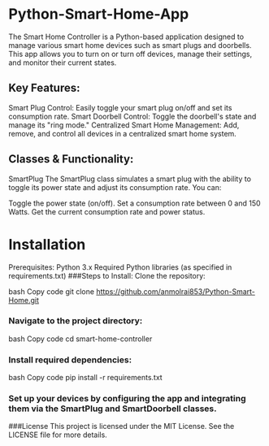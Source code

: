 # Python-Smart-Home-App

The Smart Home Controller is a Python-based application designed to manage various smart home devices such as smart plugs and doorbells. This app allows you to turn on or turn off devices, manage their settings, and monitor their current states.

## Key Features:
Smart Plug Control: Easily toggle your smart plug on/off and set its consumption rate.
Smart Doorbell Control: Toggle the doorbell's state and manage its "ring mode."
Centralized Smart Home Management: Add, remove, and control all devices in a centralized smart home system.

## Classes & Functionality:
SmartPlug
The SmartPlug class simulates a smart plug with the ability to toggle its power state and adjust its consumption rate. You can:

Toggle the power state (on/off).
Set a consumption rate between 0 and 150 Watts.
Get the current consumption rate and power status.


# Installation
Prerequisites:
Python 3.x
Required Python libraries (as specified in requirements.txt)
###Steps to Install:
Clone the repository:

bash
Copy code
git clone https://github.com/anmolrai853/Python-Smart-Home.git
### Navigate to the project directory:

bash
Copy code
cd smart-home-controller
### Install required dependencies:

bash
Copy code
pip install -r requirements.txt
### Set up your devices by configuring the app and integrating them via the SmartPlug and SmartDoorbell classes.

###License
This project is licensed under the MIT License. See the LICENSE file for more details.



